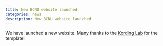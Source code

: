 ```yaml
---
title: New BCNU website launched
categories: news
description: New BCNU website launched
---
```


We have launched a new website. Many thanks to the [Kording Lab](http://kordinglab.com) for the template!